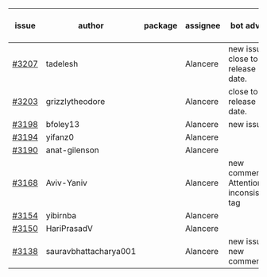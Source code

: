 | issue | author | package | assignee | bot advice | created date of issue | target release date | date from target |
| ------ | ------ | ------ | ------ | ------ | ------ | ------ | :-----: |
| [#3207](https://github.com/Azure/sdk-release-request/issues/3207) | tadelesh |  | Alancere | new issue. close to release date.  | 09-21 | 09-23 | 0 |
| [#3203](https://github.com/Azure/sdk-release-request/issues/3203) | grizzlytheodore |  | Alancere | close to release date.  | 09-20 | 09-22 | 0 |
| [#3198](https://github.com/Azure/sdk-release-request/issues/3198) | bfoley13 |  | Alancere | new issue. | 09-19 | 10-03 |  |
| [#3194](https://github.com/Azure/sdk-release-request/issues/3194) | yifanz0 |  | Alancere |  | 09-19 | 10-12 |  |
| [#3190](https://github.com/Azure/sdk-release-request/issues/3190) | anat-gilenson |  | Alancere |  | 09-18 | 10-03 |  |
| [#3168](https://github.com/Azure/sdk-release-request/issues/3168) | Aviv-Yaniv |  | Alancere | new comment. Attention to inconsistent tag | 09-14 | 09-19 |  |
| [#3154](https://github.com/Azure/sdk-release-request/issues/3154) | yibirnba |  | Alancere |  | 09-11 | 09-26 |  |
| [#3150](https://github.com/Azure/sdk-release-request/issues/3150) | HariPrasadV |  | Alancere |  | 09-07 | 10-11 |  |
| [#3138](https://github.com/Azure/sdk-release-request/issues/3138) | sauravbhattacharya001 |  | Alancere | new issue. new comment. | 09-02 | 10-17 |  |
